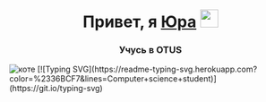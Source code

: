 <h1 align="center">Привет, я  <a href="https://otus.ru/lk/biography/personal/" target="_blank">Юра</a> 
<img src="https://github.com/blackcater/blackcater/raw/main/images/Hi.gif" height="32"/></h1>
<h3 align="center">Учусь в OTUS</h3>


<img src="https://img.freepik.com/premium-photo/kitty_410516-15306.jpg" alt="коте">
<!---Пример кода-->
[![Typing SVG](https://readme-typing-svg.herokuapp.com?color=%2336BCF7&lines=Computer+science+student)](https://git.io/typing-svg)
